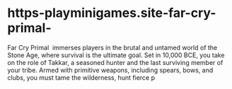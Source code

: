 # https-playminigames.site-far-cry-primal-
Far Cry Primal  immerses players in the brutal and untamed world of the Stone Age, where survival is the ultimate goal. Set in 10,000 BCE, you take on the role of Takkar, a seasoned hunter and the last surviving member of your tribe. Armed with primitive weapons, including spears, bows, and clubs, you must tame the wilderness, hunt fierce p
